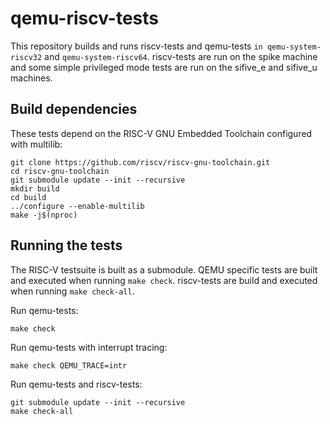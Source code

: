 # qemu-riscv-tests

This repository builds and runs riscv-tests and qemu-tests
`in qemu-system-riscv32` and `qemu-system-riscv64`. riscv-tests
are run on the spike machine and some simple privileged
mode tests are run on the sifive_e and sifive_u machines.

## Build dependencies

These tests depend on the RISC-V GNU Embedded Toolchain
configured with multilib:

```
git clone https://github.com/riscv/riscv-gnu-toolchain.git
cd riscv-gnu-toolchain
git submodule update --init --recursive
mkdir build
cd build
../configure --enable-multilib
make -j$(nproc)
```

## Running the tests

The RISC-V testsuite is built as a submodule. QEMU specific
tests are built and executed when running `make check`.
riscv-tests are build and executed when running `make check-all`.

Run qemu-tests:

```
make check
```

Run qemu-tests with interrupt tracing:

```
make check QEMU_TRACE=intr
```

Run qemu-tests and riscv-tests:

```
git submodule update --init --recursive
make check-all
```

